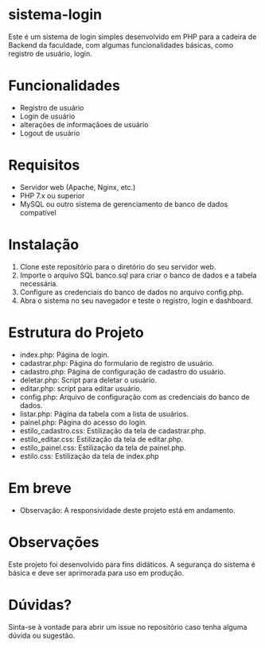 # sistema-login
Este é um sistema de login simples desenvolvido em PHP para a cadeira de Backend da faculdade, com algumas funcionalidades básicas, como registro de usuário, login.

# Funcionalidades
* Registro de usuário
* Login de usuário
* alterações de informaçãoes de usuário
* Logout de usuário

# Requisitos
* Servidor web (Apache, Nginx, etc.)
* PHP 7.x ou superior
* MySQL ou outro sistema de gerenciamento de banco de dados compatível

# Instalação
1. Clone este repositório para o diretório do seu servidor web.
2. Importe o arquivo SQL banco.sql para criar o banco de dados e a tabela necessária.
3. Configure as credenciais do banco de dados no arquivo config.php.
4. Abra o sistema no seu navegador e teste o registro, login e dashboard.


# Estrutura do Projeto
* index.php: Página de login.
* cadastrar.php: Página do formulario de registro de usuário.
* cadastro.php: Página de configuração de cadastro do usuário.
* deletar.php: Script para deletar o usuário.
* editar.php: script para editar usuário.
* config.php: Arquivo de configuração com as credenciais do banco de dados.
* listar.php: Página da tabela com a lista de usuários.
* painel.php: Página do acesso do login.
* estilo_cadastro.css: Estilização da tela de cadastrar.php.
* estilo_editar.css: Estilização da tela de editar.php.
* estilo_painel.css: Estilização da tela de painel.php.
* estilo.css: Estilização da tela de index.php


# Em breve
- Observação: A responsividade deste projeto está em andamento.



# Observações
Este projeto foi desenvolvido para fins didáticos.
A segurança do sistema é básica e deve ser aprimorada para uso em produção.

# Dúvidas?
Sinta-se à vontade para abrir um issue no repositório caso tenha alguma dúvida ou sugestão.
